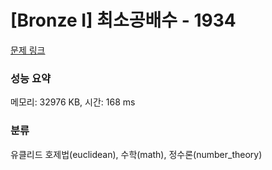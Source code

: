 # [Bronze I] 최소공배수 - 1934 

[문제 링크](https://www.acmicpc.net/problem/1934) 

### 성능 요약

메모리: 32976 KB, 시간: 168 ms

### 분류

유클리드 호제법(euclidean), 수학(math), 정수론(number_theory)

